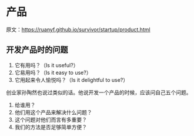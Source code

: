 # 产品
原文：https://ruanyf.github.io/survivor/startup/product.html

## 开发产品时的问题
1. 它有用吗？（Is it useful?）
2. 它易用吗？（Is it easy to use?）
3. 它用起来令人愉悦吗？（Is it delightful to use?）

创业家孙陶然也说过类似的话。他说开发一个产品的时候，应该问自己五个问题。

1. 给谁用？
2. 他们用这个产品来解决什么问题？
3. 这个问题对他们而言有多重要？
4. 我们的方法是否足够简单方便？
